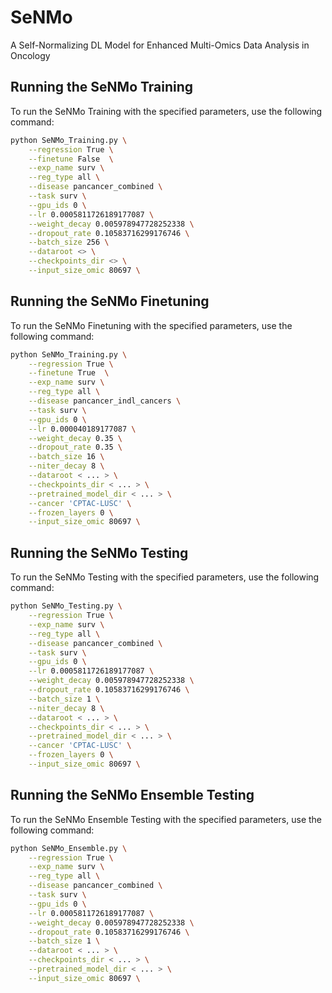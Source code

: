 # SeNMo
A Self-Normalizing DL Model for Enhanced Multi-Omics Data Analysis in Oncology

## Running the SeNMo Training

To run the SeNMo Training with the specified parameters, use the following command:

```bash
python SeNMo_Training.py \
    --regression True \
    --finetune False  \
    --exp_name surv \
    --reg_type all \
    --disease pancancer_combined \
    --task surv \
    --gpu_ids 0 \
    --lr 0.0005811726189177087 \
    --weight_decay 0.005978947728252338 \
    --dropout_rate 0.10583716299176746 \
    --batch_size 256 \
    --dataroot <> \
    --checkpoints_dir <> \
    --input_size_omic 80697 \
```
## Running the SeNMo Finetuning

To run the SeNMo Finetuning with the specified parameters, use the following command:

```bash
python SeNMo_Training.py \
    --regression True \
    --finetune True  \
    --exp_name surv \
    --reg_type all \
    --disease pancancer_indl_cancers \
    --task surv \
    --gpu_ids 0 \
    --lr 0.000040189177087 \
    --weight_decay 0.35 \
    --dropout_rate 0.35 \
    --batch_size 16 \
    --niter_decay 8 \
    --dataroot < ... > \
    --checkpoints_dir < ... > \
    --pretrained_model_dir < ... > \
    --cancer 'CPTAC-LUSC' \
    --frozen_layers 0 \
    --input_size_omic 80697 \
```

## Running the SeNMo Testing

To run the SeNMo Testing with the specified parameters, use the following command:

```bash
python SeNMo_Testing.py \
    --regression True \
    --exp_name surv \
    --reg_type all \
    --disease pancancer_combined \
    --task surv \
    --gpu_ids 0 \
    --lr 0.0005811726189177087 \
    --weight_decay 0.005978947728252338 \
    --dropout_rate 0.10583716299176746 \
    --batch_size 1 \
    --niter_decay 8 \
    --dataroot < ... > \
    --checkpoints_dir < ... > \
    --pretrained_model_dir < ... > \
    --cancer 'CPTAC-LUSC' \
    --frozen_layers 0 \
    --input_size_omic 80697 \  
```

## Running the SeNMo Ensemble Testing

To run the SeNMo Ensemble Testing with the specified parameters, use the following command:

```bash
python SeNMo_Ensemble.py \
    --regression True \
    --exp_name surv \
    --reg_type all \
    --disease pancancer_combined \
    --task surv \
    --gpu_ids 0 \
    --lr 0.0005811726189177087 \
    --weight_decay 0.005978947728252338 \
    --dropout_rate 0.10583716299176746 \
    --batch_size 1 \
    --dataroot < ... > \
    --checkpoints_dir < ... > \
    --pretrained_model_dir < ... > \
    --input_size_omic 80697 \  
```

    



